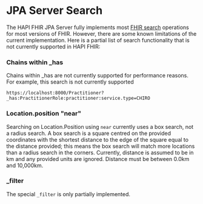 # JPA Server Search

The HAPI FHIR JPA Server fully implements most [FHIR search](https://www.hl7.org/fhir/search.html) operations for most versions of FHIR.  However, there are some known limitations of the current implementation.  Here is a partial list of search functionality that is not currently supported in HAPI FHIR:

### Chains within _has

Chains within _has are not currently supported for performance reasons.  For example, this search is not currently supported
```http
https://localhost:8000/Practitioner?_has:PractitionerRole:practitioner:service.type=CHIRO
```

### Location.position "near"

Searching on Location.Position using `near` currently uses a box search, not a radius search.  A box search is a square centred on the provided coordinates with the shortest distance to the edge of the square equal to the distance provided; this means the box search will match more locations than a radius search in the corners.  Currently, distance is assumed to be in km and any provided units are ignored.  Distance must be between 0.0km and 10,000km.

### _filter

The special `_filter` is only partially implemented.


